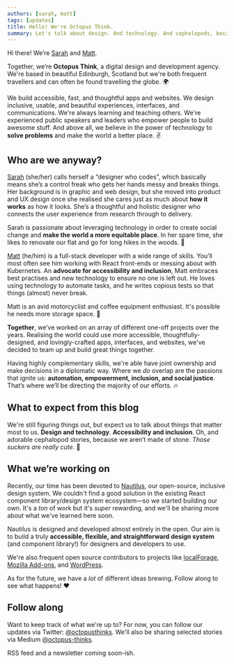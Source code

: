 ```yaml
---
authors: [sarah, matt]
tags: [updates]
title: Hello! We're Octopus Think.
summary: Let's talk about design. And technology. And cephalopods, because we can't always be that serious.
---
```


Hi there! We’re [Sarah](https://triggersandsparks.com) and [Matt](https://tofumatt.com).

Together, we’re **Octopus Think**, a digital design and development agency. We're based in beautiful Edinburgh, Scotland but we're both frequent travellers and can often be found travelling the globe. 🌍

We build accessible, fast, and thoughtful apps and websites. We design inclusive, usable, and beautiful experiences, interfaces, and communications. We're always learning and teaching others. We're experienced public speakers and leaders who empower people to build awesome stuff. And above all, we believe in the power of technology to **solve problems** and make the world a better place. ✌️

## Who are we anyway?

[Sarah](https://twitter.com/sarahsemark) (she/her) calls herself a “designer who codes”, which basically means she’s a control freak who gets her hands messy and breaks things. Her background is in graphic and web design, but she moved into product and UX design once she realised she cares just as much about **how it works** as how it looks. She’s a thoughtful and holistic designer who connects the user experience from research through to delivery.

Sarah is passionate about leveraging technology in order to create social change and **make the world a more equitable place**. In her spare time, she likes to renovate our flat and go for long hikes in the woods. 🌳

[Matt](https://twitter.com/tofumatt) (he/him) is a full-stack developer with a wide range of skills. You’ll most often see him working with React front-ends or messing about with Kubernetes. An **advocate for accessibility and inclusion**, Matt embraces best practises and new technology to ensure no one is left out. He loves using technology to automate tasks, and he writes copious tests so that things (almost) never break.

Matt is an avid motorcyclist and coffee equipment enthusiast. It's possible he needs more storage space. 🛵

**Together**, we’ve worked on an array of different one-off projects over the years. Realising the world could use more accessible, thoughtfully-designed, and lovingly-crafted apps, interfaces, and websites, we've decided to team up and build great things together.

Having highly complementary skills, we're able have joint ownership and make decisions in a diplomatic way. Where we *do* overlap are the passions that ignite us: **automation, empowerment, inclusion, and social justice**. That’s where we’ll be directing the majority of our efforts. 🔥

## What to expect from this blog

We're still figuring things out, but expect us to talk about things that matter most to us. **Design and technology**. **Accessibility and inclusion**. Oh, and adorable cephalopod stories, because we aren’t made of stone. *Those suckers are really cute.* 🐙

## What we’re working on

Recently, our time has been devoted to [Nautilus](https://nautilus.octopusthink.com/), our open-source, inclusive design system. We couldn't find a good solution in the existing React component library/design system ecosystem—so we started building our own. It's a _ton_ of work but it's _super_ rewarding, and we'll be sharing more about what we've learned here soon.

Nautilus is designed and developed almost entirely in the open. Our aim is to build a truly **accessible, flexible, and straightforward design system** (and component library!) for designers and developers to use.

We're also frequent open source contributors to projects like [localForage](https://github.com/localForage/localForage), [Mozilla Add-ons](https://github.com/mozilla/addons-frontend/), and [WordPress](https://github.com/WordPress/gutenberg).

As for the future, we have a _lot_ of different ideas brewing. Follow along to see what happens! ❤️

## Follow along

Want to keep track of what we're up to? For now, you can follow our updates via Twitter: [@octopusthinks](https://twitter.com/octopusthinks). We'll also be sharing selected stories via Medium [@octopus-thinks](https://medium.com/octopus-thinks).

RSS feed and a newsletter coming soon-ish.

